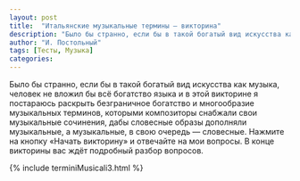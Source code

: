 ```yaml
---
layout: post
title:  "Итальянские музыкальные термины – викторина"
description: "Было бы странно, если бы в такой богатый вид искусства как музыка, человек не вложил бы всё богатство языка и в этой викторине я постараюсь раскрыть безграничное богатство и многообразие музыкальных терминов, которыми композиторы снабжали свои музыкальные сочинения, дабы словесные образы дополняли музыкальные, а музыкальные, в свою очередь — словесные."
author: "И. Постольный"
tags: [Тесты, Музыка]
categories:
---
```


Было бы странно, если бы в такой богатый вид искусства как музыка, человек не вложил бы всё богатство языка и в этой викторине я постараюсь раскрыть безграничное богатство и многообразие музыкальных терминов, которыми композиторы снабжали свои музыкальные сочинения, дабы словесные образы дополняли музыкальные, а музыкальные, в свою очередь — словесные. Нажмите на кнопку «Начать викторину» и отвечайте на мои вопросы. В конце викторины вас ждёт подробный разбор вопросов.

{% include terminiMusicali3.html %}